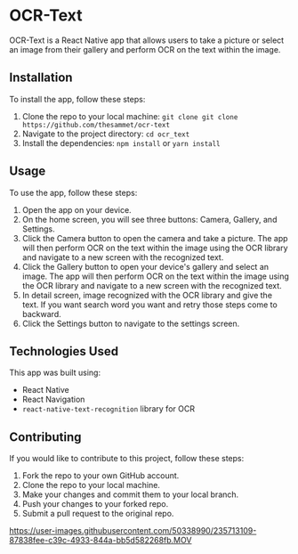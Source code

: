# OCR-Text

OCR-Text is a React Native app that allows users to take a picture or select an image from their gallery and perform OCR on the text within the image.

## Installation

To install the app, follow these steps:

1. Clone the repo to your local machine: `git clone git clone https://github.com/thesammet/ocr-text`
2. Navigate to the project directory: `cd ocr_text`
3. Install the dependencies: `npm install` or `yarn install`

## Usage

To use the app, follow these steps:

1. Open the app on your device.
2. On the home screen, you will see three buttons: Camera, Gallery, and Settings.
3. Click the Camera button to open the camera and take a picture. The app will then perform OCR on the text within the image using the OCR library and navigate to a new screen with the recognized text.
4. Click the Gallery button to open your device's gallery and select an image. The app will then perform OCR on the text within the image using the OCR library and navigate to a new screen with the recognized text.
5. In detail screen, image recognized with the OCR library and give the text. If you want search word you want and retry those steps come to backward.
6. Click the Settings button to navigate to the settings screen.

## Technologies Used

This app was built using:

- React Native
- React Navigation
- `react-native-text-recognition` library for OCR

## Contributing

If you would like to contribute to this project, follow these steps:

1. Fork the repo to your own GitHub account.
2. Clone the repo to your local machine.
3. Make your changes and commit them to your local branch.
4. Push your changes to your forked repo.
5. Submit a pull request to the original repo.

https://user-images.githubusercontent.com/50338990/235713109-87838fee-c39c-4933-844a-bb5d582268fb.MOV




